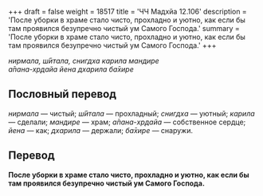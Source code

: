 +++
draft = false
weight = 18517
title = 'ЧЧ Мадхйа 12.106'
description = 'После уборки в храме стало чисто, прохладно и уютно, как если бы там проявился безупречно чистый ум Самого Господа.'
summary = 'После уборки в храме стало чисто, прохладно и уютно, как если бы там проявился безупречно чистый ум Самого Господа.'
+++

_нирмала, ш́ӣтала, снигдха карила мандире  
а̄пана-хр̣дайа йена дхарила ба̄хире_

## Пословный перевод

_нирмала_ — чистый; _ш́ӣтала_ — прохладный; _снигдха_ — уютный; _карила_ — сделали; _мандире_ — храм; _а̄пана_\-_хр̣дайа_ — собственное сердце; _йена_ — как; _дхарила_ — держали; _ба̄хире_ — снаружи.

## Перевод

**После уборки в храме стало чисто, прохладно и уютно, как если бы там проявился безупречно чистый ум Самого Господа.**

